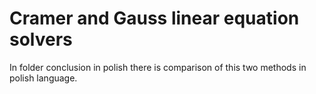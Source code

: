 # Cramer and Gauss linear equation solvers
In folder conclusion in polish there is comparison of this two methods in polish language. 

